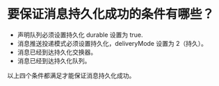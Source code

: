 # 要保证消息持久化成功的条件有哪些？

* 声明队列必须设置持久化 durable 设置为 true.
* 消息推送投递模式必须设置持久化，deliveryMode 设置为 2（持久）。
* 消息已经到达持久化交换器。
* 消息已经到达持久化队列。

以上四个条件都满足才能保证消息持久化成功。

‍
